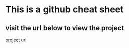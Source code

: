 # This is a github cheat sheet

## visit the url below to view the project
<a href="https://jomobrain1.github.io/git_cheat_sheet/" target="_blank">
project url
</a>

